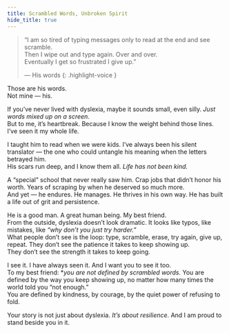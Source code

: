 ```yaml
---
title: Scrambled Words, Unbroken Spirit
hide_title: true
---
```


> “I am so tired of typing messages only to read at the end and see scramble. <br>
> Then I wipe out and type again. Over and over. <br>
> Eventually I get so frustrated I give up.”<br>
>   
> — His words
{: .highlight-voice }  

Those are his words.<br>
Not mine — his.  


If you’ve never lived with dyslexia, maybe it sounds small, even silly. *Just words mixed up on a screen.* <br>
But to me, it’s heartbreak. Because I know the weight behind those lines. I’ve seen it my whole life.  
  

I taught him to read when we were kids. I’ve always been his silent translator — the one who could untangle his meaning when the letters betrayed him.<br>
His scars run deep, and I know them all. *Life has not been kind.*  


A “special” school that never really saw him.
Crap jobs that didn’t honor his worth.
Years of scraping by when he deserved so much more.<br>
And yet — he endures. He manages. He thrives in his own way. He has built a life out of grit and persistence.  

He is a good man. A great human being. My best friend.<br>
From the outside, dyslexia doesn’t look dramatic. It looks like typos, like mistakes, like *“why don’t you just try harder.”* <br>
What people don’t see is the loop: type, scramble, erase, try again, give up, repeat. They don’t see the patience it takes to keep showing up.<br>
They don’t see the strength it takes to keep going.  

I see it. I have always seen it. And I want you to see it too.<br>
To my best friend: **you are not defined by scrambled words.* You are defined by the way you keep showing up, no matter how many times the world told you “not enough.” <br>
You are defined by kindness, by courage, by the quiet power of refusing to fold.  

Your story is not just about dyslexia. *It’s about resilience.* And I am proud to stand beside you in it.

